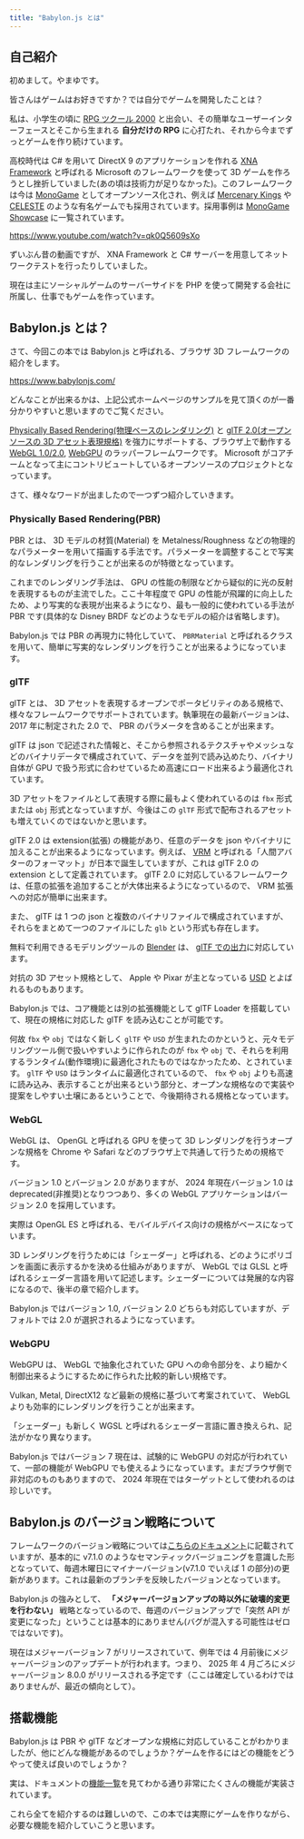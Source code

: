 ```yaml
---
title: "Babylon.js とは"
---
```


## 自己紹介

初めまして。やまゆです。

皆さんはゲームはお好きですか？では自分でゲームを開発したことは？

私は、小学生の頃に [RPG ツクール 2000](https://rpgmakerofficial.com/product/products/rpg2000/index/) と出会い、その簡単なユーザーインターフェースとそこから生まれる **自分だけの RPG** に心打たれ、それから今までずっとゲームを作り続けています。

高校時代は C# を用いて DirectX 9 のアプリケーションを作れる [XNA Framework](https://ja.wikipedia.org/wiki/Microsoft_XNA) と呼ばれる Microsoft のフレームワークを使って 3D ゲームを作ろうとし挫折していました(あの頃は技術力が足りなかった)。このフレームワークは今は [MonoGame](https://monogame.net/) としてオープンソース化され、例えば [Mercenary Kings](https://mercenarykings.com/) や [CELESTE](https://www.celestegame.com/) のような有名ゲームでも採用されています。採用事例は [MonoGame Showcase](https://monogame.net/showcase/) に一覧されています。

https://www.youtube.com/watch?v=qk0Q5609sXo

ずいぶん昔の動画ですが、 XNA Framework と C# サーバーを用意してネットワークテストを行ったりしていました。

現在は主にソーシャルゲームのサーバーサイドを PHP を使って開発する会社に所属し、仕事でもゲームを作っています。

## Babylon.js とは？

さて、今回この本では Babylon.js と呼ばれる、ブラウザ 3D フレームワークの紹介をします。

https://www.babylonjs.com/

どんなことが出来るかは、上記公式ホームページのサンプルを見て頂くのが一番分かりやすいと思いますのでご覧ください。

[Physically Based Rendering(物理ベースのレンダリング)](https://ja.wikipedia.org/wiki/%E7%89%A9%E7%90%86%E3%83%99%E3%83%BC%E3%82%B9%E3%82%B7%E3%82%A7%E3%83%BC%E3%83%87%E3%82%A3%E3%83%B3%E3%82%B0) と [glTF 2.0(オープンソースの 3D アセット表現規格)](https://ja.wikipedia.org/wiki/GlTF#glTF_2.0) を強力にサポートする、ブラウザ上で動作する [WebGL 1.0/2.0](https://ja.wikipedia.org/wiki/WebGL), [WebGPU](https://ja.wikipedia.org/wiki/WebGPU) のラッパーフレームワークです。 Microsoft がコアチームとなって主にコントリビュートしているオープンソースのプロジェクトとなっています。

さて、様々なワードが出ましたので一つずつ紹介していきます。

### Physically Based Rendering(PBR)

PBR とは、 3D モデルの材質(Material) を Metalness/Roughness などの物理的なパラメーターを用いて描画する手法です。パラメーターを調整することで写実的なレンダリングを行うことが出来るのが特徴となっています。

これまでのレンダリング手法は、 GPU の性能の制限などから疑似的に光の反射を表現するものが主流でした。ここ十年程度で GPU の性能が飛躍的に向上したため、より写実的な表現が出来るようになり、最も一般的に使われている手法が PBR です(具体的な Disney BRDF などのようなモデルの紹介は省略します)。

Babylon.js では PBR の再現力に特化していて、 `PBRMaterial` と呼ばれるクラスを用いて、簡単に写実的なレンダリングを行うことが出来るようになっています。

### glTF

glTF とは、 3D アセットを表現するオープンでポータビリティのある規格で、様々なフレームワークでサポートされています。執筆現在の最新バージョンは、 2017 年に制定された 2.0 で、 PBR のパラメータを含めることが出来ます。

glTF は json で記述された情報と、そこから参照されるテクスチャやメッシュなどのバイナリデータで構成されていて、データを並列で読み込めたり、バイナリ自体が GPU で扱う形式に合わせているため高速にロード出来るよう最適化されています。

3D アセットをファイルとして表現する際に最もよく使われているのは `fbx` 形式または `obj` 形式となっていますが、今後はこの `glTF` 形式で配布されるアセットも増えていくのではないかと思います。

glTF 2.0 は extension(拡張) の機能があり、任意のデータを json やバイナリに加えることが出来るようになっています。例えば、 [VRM](https://vrm.dev/) と呼ばれる「人間アバターのフォーマット」が日本で誕生していますが、これは glTF 2.0 の extension として定義されています。 glTF 2.0 に対応しているフレームワークは、任意の拡張を追加することが大体出来るようになっているので、 VRM 拡張への対応が簡単に出来ます。

また、 glTF は 1 つの json と複数のバイナリファイルで構成されていますが、それらをまとめて一つのファイルにした `glb` という形式も存在します。

無料で利用できるモデリングツールの [Blender](https://www.blender.jp/) は、 [glTF での出力](https://docs.blender.org/manual/ja/dev/addons/import_export/scene_gltf2.html)に対応しています。

対抗の 3D アセット規格として、 Apple や Pixar が主となっている [USD](https://openusd.org/release/index.html) とよばれるものもあります。

Babylon.js では、コア機能とは別の拡張機能として glTF Loader を搭載していて、現在の規格に対応した glTF を読み込むことが可能です。

何故 `fbx` や `obj` ではなく新しく `glTF` や `USD` が生まれたのかというと、元々モデリングツール側で扱いやすいように作られたのが `fbx` や `obj` で、それらを利用するランタイム(動作環境)に最適化されたものではなかったため、とされています。 `glTF` や `USD` はランタイムに最適化されているので、 `fbx` や `obj` よりも高速に読み込み、表示することが出来るという部分と、オープンな規格なので実装や提案をしやすい土壌にあるということで、今後期待される規格となっています。

### WebGL

WebGL は、 OpenGL と呼ばれる GPU を使って 3D レンダリングを行うオープンな規格を Chrome や Safari などのブラウザ上で共通して行うための規格です。

バージョン 1.0 とバージョン 2.0 がありますが、 2024 年現在バージョン 1.0 は deprecated(非推奨)となりつつあり、多くの WebGL アプリケーションはバージョン 2.0 を採用しています。

実際は OpenGL ES と呼ばれる、モバイルデバイス向けの規格がベースになっています。

3D レンダリングを行うためには「シェーダー」と呼ばれる、どのようにポリゴンを画面に表示するかを決める仕組みがありますが、 WebGL では GLSL と呼ばれるシェーダー言語を用いて記述します。シェーダーについては発展的な内容になるので、後半の章で紹介します。

Babylon.js ではバージョン 1.0, バージョン 2.0 どちらも対応していますが、デフォルトでは 2.0 が選択されるようになっています。

### WebGPU

WebGPU は、 WebGL で抽象化されていた GPU への命令部分を、より細かく制御出来るようにするために作られた比較的新しい規格です。

Vulkan, Metal, DirectX12 など最新の規格に基づいて考案されていて、 WebGL よりも効率的にレンダリングを行うことが出来ます。

「シェーダー」も新しく WGSL と呼ばれるシェーダー言語に置き換えられ、記法がかなり異なります。

Babylon.js ではバージョン 7 現在は、試験的に WebGPU の対応が行われていて、一部の機能が WebGPU でも使えるようになっています。まだブラウザ側で非対応のものもありますので、 2024 年現在ではターゲットとして使われるのは珍しいです。

## Babylon.js のバージョン戦略について

フレームワークのバージョン戦略については[こちらのドキュメント](https://doc.babylonjs.com/setup/frameworkPackages/frameworkVers)に記載されていますが、基本的に v7.1.0 のようなセマンティックバージョニングを意識した形となっていて、毎週木曜日にマイナーバージョン(v7.1.0 でいえば 1 の部分)の更新があります。これは最新のブランチを反映したバージョンとなっています。

Babylon.js の強みとして、 **「メジャーバージョンアップの時以外に破壊的変更を行わない」** 戦略となっているので、毎週のバージョンアップで「突然 API が変更になった」ということは基本的にありません(バグが混入する可能性はゼロではないです)。

現在はメジャーバージョン 7 がリリースされていて、例年では 4 月前後にメジャーバージョンのアップデートが行われます。つまり、 2025 年 4 月ごろにメジャーバージョン 8.0.0 がリリースされる予定です（ここは確定しているわけではありませんが、最近の傾向として）。

## 搭載機能

Babylon.js は PBR や glTF などオープンな規格に対応していることがわかりましたが、他にどんな機能があるのでしょうか？ゲームを作るにはどの機能をどうやって使えば良いのでしょうか？

実は、ドキュメントの[機能一覧](https://doc.babylonjs.com/features/featuresDeepDive)を見てわかる通り非常にたくさんの機能が実装されています。

これら全てを紹介するのは難しいので、この本では実際にゲームを作りながら、必要な機能を紹介していこうと思います。
